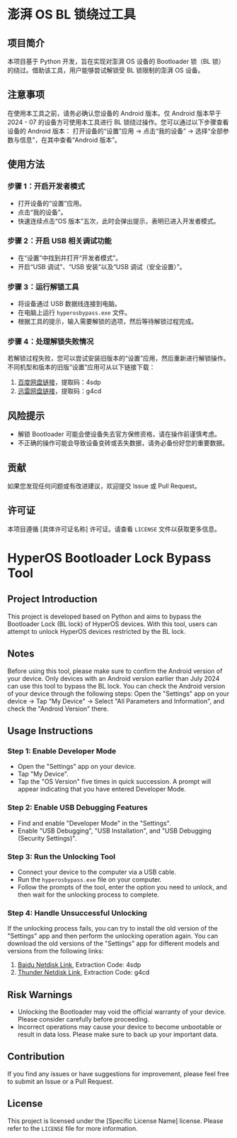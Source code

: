 # 澎湃 OS BL 锁绕过工具

## 项目简介
本项目基于 Python 开发，旨在实现对澎湃 OS 设备的 Bootloader 锁（BL 锁）的绕过。借助该工具，用户能够尝试解锁受 BL 锁限制的澎湃 OS 设备。

## 注意事项
在使用本工具之前，请务必确认您设备的 Android 版本。仅 Android 版本早于 2024 - 07 的设备方可使用本工具进行 BL 锁绕过操作。您可以通过以下步骤查看设备的 Android 版本：
打开设备的“设置”应用 -> 点击“我的设备” -> 选择“全部参数与信息”，在其中查看“Android 版本”。

## 使用方法
### 步骤 1：开启开发者模式
- 打开设备的“设置”应用。
- 点击“我的设备”。
- 快速连续点击“OS 版本”五次，此时会弹出提示，表明已进入开发者模式。

### 步骤 2：开启 USB 相关调试功能
- 在“设置”中找到并打开“开发者模式”。
- 开启“USB 调试”、“USB 安装”以及“USB 调试（安全设置）”。

### 步骤 3：运行解锁工具
- 将设备通过 USB 数据线连接到电脑。
- 在电脑上运行 `hyperosbypass.exe` 文件。
- 根据工具的提示，输入需要解锁的选项，然后等待解锁过程完成。

### 步骤 4：处理解锁失败情况
若解锁过程失败，您可以尝试安装旧版本的“设置”应用，然后重新进行解锁操作。不同机型和版本的旧版“设置”应用可从以下链接下载：
1. [百度网盘链接](https://pan.baidu.com/s/1VUr6ST4-GQnedwImftcH7g?pwd=4sdp)，提取码：4sdp
2. [迅雷网盘链接](https://pan.xunlei.com/s/VOIA4qQKJrCMR9nPCNvcpSg_A1?pwd=g4cd#)，提取码：g4cd

## 风险提示
- 解锁 Bootloader 可能会使设备失去官方保修资格，请在操作前谨慎考虑。
- 不正确的操作可能会导致设备变砖或丢失数据，请务必备份好您的重要数据。

## 贡献
如果您发现任何问题或有改进建议，欢迎提交 Issue 或 Pull Request。

## 许可证
本项目遵循 [具体许可证名称] 许可证。请查看 `LICENSE` 文件以获取更多信息。

# HyperOS Bootloader Lock Bypass Tool

## Project Introduction
This project is developed based on Python and aims to bypass the Bootloader Lock (BL lock) of HyperOS devices. With this tool, users can attempt to unlock HyperOS devices restricted by the BL lock.

## Notes
Before using this tool, please make sure to confirm the Android version of your device. Only devices with an Android version earlier than July 2024 can use this tool to bypass the BL lock. You can check the Android version of your device through the following steps:
Open the "Settings" app on your device -> Tap "My Device" -> Select "All Parameters and Information", and check the "Android Version" there.

## Usage Instructions
### Step 1: Enable Developer Mode
- Open the "Settings" app on your device.
- Tap "My Device".
- Tap the "OS Version" five times in quick succession. A prompt will appear indicating that you have entered Developer Mode.

### Step 2: Enable USB Debugging Features
- Find and enable "Developer Mode" in the "Settings".
- Enable "USB Debugging", "USB Installation", and "USB Debugging (Security Settings)".

### Step 3: Run the Unlocking Tool
- Connect your device to the computer via a USB cable.
- Run the `hyperosbypass.exe` file on your computer.
- Follow the prompts of the tool, enter the option you need to unlock, and then wait for the unlocking process to complete.

### Step 4: Handle Unsuccessful Unlocking
If the unlocking process fails, you can try to install the old version of the "Settings" app and then perform the unlocking operation again. You can download the old versions of the "Settings" app for different models and versions from the following links:
1. [Baidu Netdisk Link](https://pan.baidu.com/s/1VUr6ST4-GQnedwImftcH7g?pwd=4sdp), Extraction Code: 4sdp
2. [Thunder Netdisk Link](https://pan.xunlei.com/s/VOIA4qQKJrCMR9nPCNvcpSg_A1?pwd=g4cd#), Extraction Code: g4cd

## Risk Warnings
- Unlocking the Bootloader may void the official warranty of your device. Please consider carefully before proceeding.
- Incorrect operations may cause your device to become unbootable or result in data loss. Please make sure to back up your important data.

## Contribution
If you find any issues or have suggestions for improvement, please feel free to submit an Issue or a Pull Request.

## License
This project is licensed under the [Specific License Name] license. Please refer to the `LICENSE` file for more information. 
